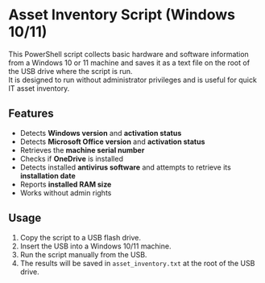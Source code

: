# Asset Inventory Script (Windows 10/11)

This PowerShell script collects basic hardware and software information from a Windows 10 or 11 machine and saves it as a text file on the root of the USB drive where the script is run.  
It is designed to run without administrator privileges and is useful for quick IT asset inventory.

## Features
- Detects **Windows version** and **activation status**  
- Detects **Microsoft Office version** and **activation status**  
- Retrieves the **machine serial number**  
- Checks if **OneDrive** is installed  
- Detects installed **antivirus software** and attempts to retrieve its **installation date**  
- Reports **installed RAM size**  
- Works without admin rights  

## Usage
1. Copy the script to a USB flash drive.  
2. Insert the USB into a Windows 10/11 machine.  
3. Run the script manually from the USB.  
4. The results will be saved in `asset_inventory.txt` at the root of the USB drive.  
